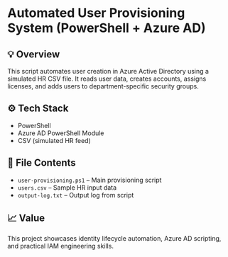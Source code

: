 # Automated User Provisioning System (PowerShell + Azure AD)

## 💡 Overview
This script automates user creation in Azure Active Directory using a simulated HR CSV file. It reads user data, creates accounts, assigns licenses, and adds users to department-specific security groups.

## ⚙️ Tech Stack
- PowerShell
- Azure AD PowerShell Module
- CSV (simulated HR feed)

## 📂 File Contents
- `user-provisioning.ps1` – Main provisioning script
- `users.csv` – Sample HR input data
- `output-log.txt` – Output log from script

## 📈 Value
This project showcases identity lifecycle automation, Azure AD scripting, and practical IAM engineering skills.
